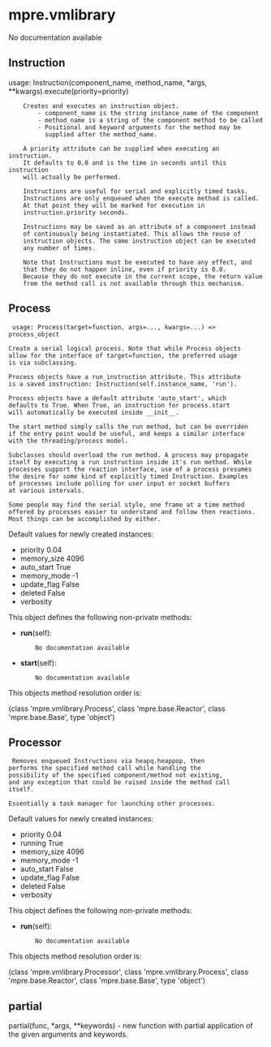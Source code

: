 mpre.vmlibrary
========
No documentation available

Instruction
--------
 usage: Instruction(component_name, method_name, 
                           *args, **kwargs).execute(priority=priority)
                           
        Creates and executes an instruction object. 
            - component_name is the string instance_name of the component 
            - method_name is a string of the component method to be called
            - Positional and keyword arguments for the method may be
              supplied after the method_name.
              
        A priority attribute can be supplied when executing an instruction.
        It defaults to 0.0 and is the time in seconds until this instruction
        will actually be performed.
        
        Instructions are useful for serial and explicitly timed tasks. 
        Instructions are only enqueued when the execute method is called. 
        At that point they will be marked for execution in 
        instruction.priority seconds. 
        
        Instructions may be saved as an attribute of a component instead
        of continuously being instantiated. This allows the reuse of
        instruction objects. The same instruction object can be executed 
        any number of times.
        
        Note that Instructions must be executed to have any effect, and
        that they do not happen inline, even if priority is 0.0. 
        Because they do not execute in the current scope, the return value 
        from the method call is not available through this mechanism.

Process
--------
	 usage: Process(target=function, args=..., kwargs=...) => process_object
	
	Create a serial logical process. Note that while Process objects
	allow for the interface of target=function, the preferred usage
	is via subclassing.
	
	Process objects have a run_instruction attribute. This attribute
	is a saved instruction: Instruction(self.instance_name, 'run'). 
	
	Process objects have a default attribute 'auto_start', which
	defaults to True. When True, an instruction for process.start
	will automatically be executed inside __init__.
	
	The start method simply calls the run method, but can be overriden 
	if the entry point would be useful, and keeps a similar interface
	with the threading/process model.
	
	Subclasses should overload the run method. A process may propagate
	itself by executing a run instruction inside it's run method. While
	processes support the reaction interface, use of a process presumes
	the desire for some kind of explicitly timed Instruction. Examples
	of processes include polling for user input or socket buffers
	at various intervals.
	
	Some people may find the serial style, one frame at a time method
	offered by processes easier to understand and follow then reactions.
	Most things can be accomplished by either.

Default values for newly created instances:

- priority                 0.04
- memory_size              4096
- auto_start               True
- memory_mode              -1
- update_flag              False
- deleted                  False
- verbosity                

This object defines the following non-private methods:


- **run**(self):

		  No documentation available



- **start**(self):

		  No documentation available


This objects method resolution order is:

(class 'mpre.vmlibrary.Process', class 'mpre.base.Reactor', class 'mpre.base.Base', type 'object')


Processor
--------
	 Removes enqueued Instructions via heapq.heappop, then
	performs the specified method call while handling the
	possibility of the specified component/method not existing,
	and any exception that could be raised inside the method call
	itself.
	
	Essentially a task manager for launching other processes.

Default values for newly created instances:

- priority                 0.04
- running                  True
- memory_size              4096
- memory_mode              -1
- auto_start               False
- update_flag              False
- deleted                  False
- verbosity                

This object defines the following non-private methods:


- **run**(self):

		  No documentation available


This objects method resolution order is:

(class 'mpre.vmlibrary.Processor', class 'mpre.vmlibrary.Process', class 'mpre.base.Reactor', class 'mpre.base.Base', type 'object')


partial
--------
partial(func, *args, **keywords) - new function with partial application
    of the given arguments and keywords.
